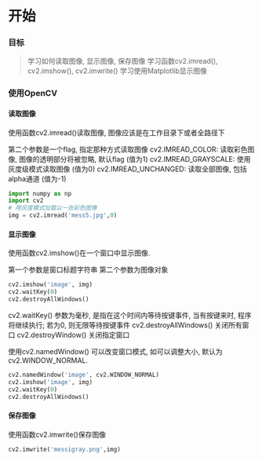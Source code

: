 # 开始

### 目标
> 学习如何读取图像, 显示图像, 保存图像
> 学习函数cv2.imread(), cv2.imshow(), cv2.imwrite()
> 学习使用Matplotlib显示图像

### 使用OpenCV
#### 读取图像
使用函数cv2.imread()读取图像, 图像应该是在工作目录下或者全路径下

第二个参数是一个flag, 指定那种方式读取图像
cv2.IMREAD_COLOR: 读取彩色图像, 图像的透明部分将被忽略, 默认flag  (值为1)
cv2.IMREAD_GRAYSCALE: 使用灰度级模式读取图像 (值为0)
cv2.IMREAD_UNCHANGED: 读取全部图像, 包括alpha通道 (值为-1)

```python
import numpy as np
import cv2
# 用灰度模式加载以一张彩色图像
img = cv2.imread('mess5.jpg',0)
```
#### 显示图像
使用函数cv2.imshow()在一个窗口中显示图像.

第一个参数是窗口标题字符串
第二个参数为图像对象

```python
cv2.imshow('image', img)
cv2.waitKey(0)
cv2.destroyAllWindows()
```
cv2.waitKey() 参数为毫秒, 是指在这个时间内等待按键事件, 当有按键来时, 程序将继续执行; 若为0, 则无限等待按键事件
cv2.destroyAllWindows() 关闭所有窗口
cv2.destroyWindow() 关闭指定窗口

使用cv2.namedWindow() 可以改变窗口模式, 如可以调整大小, 默认为cv2.WINDOW_NORMAL.

```python
cv2.namedWindow('image', cv2.WINDOW_NORMAL)
cv2.imshow('image', img)
cv2.waitKey(0)
cv2.destroyAllWindows()
```

#### 保存图像
使用函数cv2.imwrite()保存图像
```python
cv2.imwrite('messigray.png',img)
```
